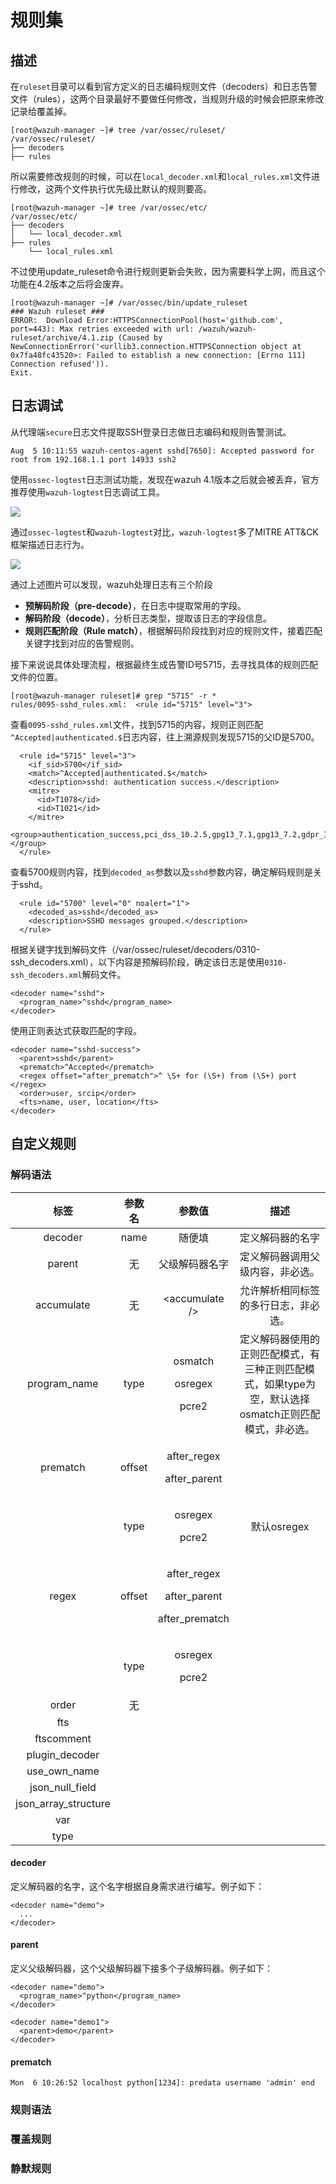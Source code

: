 # 规则集

## 描述

在`ruleset`目录可以看到官方定义的日志编码规则文件（decoders）和日志告警文件（rules），这两个目录最好不要做任何修改，当规则升级的时候会把原来修改记录给覆盖掉。

```text
[root@wazuh-manager ~]# tree /var/ossec/ruleset/
/var/ossec/ruleset/
├── decoders
├── rules
```

所以需要修改规则的时候，可以在`local_decoder.xml`和`local_rules.xml`文件进行修改，这两个文件执行优先级比默认的规则要高。

```text
[root@wazuh-manager ~]# tree /var/ossec/etc/
/var/ossec/etc/
├── decoders
│   └── local_decoder.xml
├── rules
    └── local_rules.xml
```

不过使用update\_ruleset命令进行规则更新会失败，因为需要科学上网，而且这个功能在4.2版本之后将会废弃。

```text
[root@wazuh-manager ~]# /var/ossec/bin/update_ruleset
### Wazuh ruleset ###
ERROR: 	Download Error:HTTPSConnectionPool(host='github.com', port=443): Max retries exceeded with url: /wazuh/wazuh-ruleset/archive/4.1.zip (Caused by NewConnectionError('<urllib3.connection.HTTPSConnection object at 0x7fa48fc43520>: Failed to establish a new connection: [Errno 111] Connection refused')).
Exit.
```



## 日志调试

从代理端`secure`日志文件提取SSH登录日志做日志编码和规则告警测试。

```text
Aug  5 10:11:55 wazuh-centos-agent sshd[7650]: Accepted password for root from 192.168.1.1 port 14933 ssh2
```

使用`ossec-logtest`日志测试功能，发现在wazuh 4.1版本之后就会被丢弃，官方推荐使用`wazuh-logtest`日志调试工具。

![](../.gitbook/assets/image%20%28206%29.png)

通过`ossec-logtest`和`wazuh-logtest`对比，`wazuh-logtest`多了MITRE ATT&CK框架描述日志行为。

![](../.gitbook/assets/image%20%28208%29.png)

通过上述图片可以发现，wazuh处理日志有三个阶段

* **预解码阶段（pre-decode）**，在日志中提取常用的字段。
* **解码阶段（decode）**，分析日志类型，提取该日志的字段信息。
* **规则匹配阶段（Rule match）**，根据解码阶段找到对应的规则文件，接着匹配关键字找到对应的告警规则。

接下来说说具体处理流程，根据最终生成告警ID号5715，去寻找具体的规则匹配文件的位置。

```text
[root@wazuh-manager ruleset]# grep "5715" -r *
rules/0095-sshd_rules.xml:  <rule id="5715" level="3">
```

查看`0095-sshd_rules.xml`文件，找到5715的内容，规则正则匹配`^Accepted|authenticated.$`日志内容，往上溯源规则发现5715的父ID是5700。

```text
  <rule id="5715" level="3">
    <if_sid>5700</if_sid>
    <match>^Accepted|authenticated.$</match>
    <description>sshd: authentication success.</description>
    <mitre>
      <id>T1078</id>
      <id>T1021</id>
    </mitre>
    <group>authentication_success,pci_dss_10.2.5,gpg13_7.1,gpg13_7.2,gdpr_IV_32.2,hipaa_164.312.b,nist_800_53_AU.14,nist_800_53_AC.7,tsc_CC6.8,tsc_CC7.2,tsc_CC7.3,</group>
  </rule>
```

查看5700规则内容，找到`decoded_as`参数以及`sshd`参数内容，确定解码规则是关于sshd。

```text
  <rule id="5700" level="0" noalert="1">
    <decoded_as>sshd</decoded_as>
    <description>SSHD messages grouped.</description>
  </rule>
```

根据关键字找到解码文件（/var/ossec/ruleset/decoders/0310-ssh\_decoders.xml），以下内容是预解码阶段，确定该日志是使用`0310-ssh_decoders.xml`解码文件。

```text
<decoder name="sshd">
  <program_name>^sshd</program_name>
</decoder>
```

使用正则表达式获取匹配的字段。

```text
<decoder name="sshd-success">
  <parent>sshd</parent>
  <prematch>^Accepted</prematch>
  <regex offset="after_prematch">^ \S+ for (\S+) from (\S+) port </regex>
  <order>user, srcip</order>
  <fts>name, user, location</fts>
</decoder>
```

## 自定义规则

### 解码语法





<table>
  <thead>
    <tr>
      <th style="text-align:center">&#x6807;&#x7B7E;</th>
      <th style="text-align:center">&#x53C2;&#x6570;&#x540D;</th>
      <th style="text-align:center">&#x53C2;&#x6570;&#x503C;</th>
      <th style="text-align:center">&#x63CF;&#x8FF0;</th>
    </tr>
  </thead>
  <tbody>
    <tr>
      <td style="text-align:center">decoder</td>
      <td style="text-align:center">name</td>
      <td style="text-align:center">&#x968F;&#x4FBF;&#x586B;</td>
      <td style="text-align:center">&#x5B9A;&#x4E49;&#x89E3;&#x7801;&#x5668;&#x7684;&#x540D;&#x5B57;</td>
    </tr>
    <tr>
      <td style="text-align:center">parent</td>
      <td style="text-align:center">&#x65E0;</td>
      <td style="text-align:center">&#x7236;&#x7EA7;&#x89E3;&#x7801;&#x5668;&#x540D;&#x5B57;</td>
      <td style="text-align:center">&#x5B9A;&#x4E49;&#x89E3;&#x7801;&#x5668;&#x8C03;&#x7528;&#x7236;&#x7EA7;&#x5185;&#x5BB9;&#xFF0C;&#x975E;&#x5FC5;&#x9009;&#x3002;</td>
    </tr>
    <tr>
      <td style="text-align:center">accumulate</td>
      <td style="text-align:center">&#x65E0;</td>
      <td style="text-align:center">&lt;accumulate /&gt;</td>
      <td style="text-align:center">&#x5141;&#x8BB8;&#x89E3;&#x6790;&#x76F8;&#x540C;&#x6807;&#x7B7E;&#x7684;&#x591A;&#x884C;&#x65E5;&#x5FD7;&#xFF0C;&#x975E;&#x5FC5;&#x9009;&#x3002;</td>
    </tr>
    <tr>
      <td style="text-align:center">program_name</td>
      <td style="text-align:center">type</td>
      <td style="text-align:center">
        <p>osmatch</p>
        <p>osregex</p>
        <p>pcre2</p>
      </td>
      <td style="text-align:center">&#x5B9A;&#x4E49;&#x89E3;&#x7801;&#x5668;&#x4F7F;&#x7528;&#x7684;&#x6B63;&#x5219;&#x5339;&#x914D;&#x6A21;&#x5F0F;&#xFF0C;&#x6709;&#x4E09;&#x79CD;&#x6B63;&#x5219;&#x5339;&#x914D;&#x6A21;&#x5F0F;&#xFF0C;&#x5982;&#x679C;type&#x4E3A;&#x7A7A;&#xFF0C;&#x9ED8;&#x8BA4;&#x9009;&#x62E9;osmatch&#x6B63;&#x5219;&#x5339;&#x914D;&#x6A21;&#x5F0F;&#xFF0C;&#x975E;&#x5FC5;&#x9009;&#x3002;</td>
    </tr>
    <tr>
      <td style="text-align:center">prematch</td>
      <td style="text-align:center">offset</td>
      <td style="text-align:center">
        <p>after_regex</p>
        <p>after_parent</p>
      </td>
      <td style="text-align:center"></td>
    </tr>
    <tr>
      <td style="text-align:center"></td>
      <td style="text-align:center">type</td>
      <td style="text-align:center">
        <p>osregex</p>
        <p>pcre2</p>
      </td>
      <td style="text-align:center">&#x9ED8;&#x8BA4;osregex</td>
    </tr>
    <tr>
      <td style="text-align:center">regex</td>
      <td style="text-align:center">offset</td>
      <td style="text-align:center">
        <p>after_regex</p>
        <p>after_parent</p>
        <p>after_prematch</p>
      </td>
      <td style="text-align:center"></td>
    </tr>
    <tr>
      <td style="text-align:center"></td>
      <td style="text-align:center">type</td>
      <td style="text-align:center">
        <p>osregex</p>
        <p>pcre2</p>
      </td>
      <td style="text-align:center"></td>
    </tr>
    <tr>
      <td style="text-align:center">order</td>
      <td style="text-align:center">&#x65E0;</td>
      <td style="text-align:center"></td>
      <td style="text-align:center"></td>
    </tr>
    <tr>
      <td style="text-align:center">fts</td>
      <td style="text-align:center"></td>
      <td style="text-align:center"></td>
      <td style="text-align:center"></td>
    </tr>
    <tr>
      <td style="text-align:center">ftscomment</td>
      <td style="text-align:center"></td>
      <td style="text-align:center"></td>
      <td style="text-align:center"></td>
    </tr>
    <tr>
      <td style="text-align:center">plugin_decoder</td>
      <td style="text-align:center"></td>
      <td style="text-align:center"></td>
      <td style="text-align:center"></td>
    </tr>
    <tr>
      <td style="text-align:center">use_own_name</td>
      <td style="text-align:center"></td>
      <td style="text-align:center"></td>
      <td style="text-align:center"></td>
    </tr>
    <tr>
      <td style="text-align:center">json_null_field</td>
      <td style="text-align:center"></td>
      <td style="text-align:center"></td>
      <td style="text-align:center"></td>
    </tr>
    <tr>
      <td style="text-align:center">json_array_structure</td>
      <td style="text-align:center"></td>
      <td style="text-align:center"></td>
      <td style="text-align:center"></td>
    </tr>
    <tr>
      <td style="text-align:center">var</td>
      <td style="text-align:center"></td>
      <td style="text-align:center"></td>
      <td style="text-align:center"></td>
    </tr>
    <tr>
      <td style="text-align:center">type</td>
      <td style="text-align:center"></td>
      <td style="text-align:center"></td>
      <td style="text-align:center"></td>
    </tr>
  </tbody>
</table>

#### decoder

定义解码器的名字，这个名字根据自身需求进行编写。例子如下：

```text
<decoder name="demo">
  ...
</decoder>
```

#### parent

定义父级解码器，这个父级解码器下接多个子级解码器。例子如下：

```text
<decoder name="demo">
  <program_name>^python</program_name>
</decoder>

<decoder name="demo1">
  <parent>demo</parent>
</decoder>
```

#### prematch

```text
Mon  6 10:26:52 localhost python[1234]: predata username 'admin' end
```









### 规则语法





### 覆盖规则



### 静默规则





